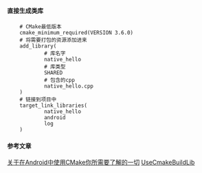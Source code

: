 #### 直接生成类库

        # CMake最低版本
        cmake_minimum_required(VERSION 3.6.0)
        # 将需要打包的资源添加进来
        add_library(
        		# 库名字
                native_hello
                # 库类型
                SHARED
                # 包含的cpp
                native_hello.cpp
        )
        # 链接到项目中
        target_link_libraries(
                native_hello
                android
                log
        )




 #### 参考文章
 [关于在Android中使用CMake你所需要了解的一切](https://mp.weixin.qq.com/s/jIaNpMi-D-e13vQCbiJyNA)
 [UseCmakeBuildLib](https://github.com/lilinxiong/UseCmakeBuildLib)

